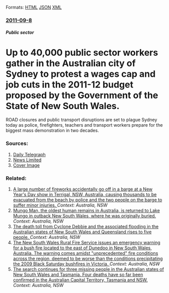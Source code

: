 
Formats: [HTML](/news/2011/09/8/up-to-40-000-public-sector-workers-gather-in-the-australian-city-of-sydney-to-protest-a-wages-cap-and-job-cuts-in-the-2011-12-budget-propose.html)  [JSON](/news/2011/09/8/up-to-40-000-public-sector-workers-gather-in-the-australian-city-of-sydney-to-protest-a-wages-cap-and-job-cuts-in-the-2011-12-budget-propose.json)  [XML](/news/2011/09/8/up-to-40-000-public-sector-workers-gather-in-the-australian-city-of-sydney-to-protest-a-wages-cap-and-job-cuts-in-the-2011-12-budget-propose.xml)  

### [2011-09-8](/news/2011/09/8/index.md)

##### Public sector
# Up to 40,000 public sector workers gather in the Australian city of Sydney to protest a wages cap and job cuts in the 2011-12 budget proposed by the Government of the State of New South Wales. 

ROAD closures and public transport disruptions are set to plague Sydney today as police, firefighters, teachers and transport workers prepare for the biggest mass demonstration in two decades.


### Sources:

1. [Daily Telegraph](http://www.dailytelegraph.com.au/news/sydney-nsw/workers-all-walk-off-job-to-protest-at-rally-at-nsw-parliament-house/story-e6freuzi-1226131761724)
2. [News Limited](http://www.news.com.au/breaking-news/sydney-set-to-be-disrupted-by-mass-protest/story-e6frfku0-1226131927565)
2. [Cover Image](http://resources.news.com.au/cs/newscomau/images/placeholders/story-thumb-large.jpg)

### Related:

1. [A large number of fireworks accidentally go off in a barge at a New Year's Day show in Terrigal, NSW, Australia, causing thousands to be evacuated from the beach by police and the two people on the barge to suffer minor injuries. ](/news/2017/12/31/a-large-number-of-fireworks-accidentally-go-off-in-a-barge-at-a-new-year-s-day-show-in-terrigal-nsw-australia-causing-thousands-to-be-eva.md) _Context: Australia, NSW_
2. [Mungo Man, the oldest human remains in Australia, is returned to Lake Mungo in outback New South Wales, where he was originally buried. ](/news/2017/11/17/mungo-man-the-oldest-human-remains-in-australia-is-returned-to-lake-mungo-in-outback-new-south-wales-where-he-was-originally-buried.md) _Context: Australia, NSW_
3. [The death toll from Cyclone Debbie and the associated flooding in the Australian states of New South Wales and Queensland rises to five people. ](/news/2017/04/2/the-death-toll-from-cyclone-debbie-and-the-associated-flooding-in-the-australian-states-of-new-south-wales-and-queensland-rises-to-five-peop.md) _Context: Australia, NSW_
4. [The New South Wales Rural Fire Service issues an emergency warning for a bush fire located to the east of Dunedoo in New South Wales, Australia. The warning comes amidst "unprecedented" fire conditions across the region, deemed to be worse than the conditions precipitating the 2009 Black Saturday bushfires in Victoria. ](/news/2017/02/12/the-new-south-wales-rural-fire-service-issues-an-emergency-warning-for-a-bush-fire-located-to-the-east-of-dunedoo-in-new-south-wales-austra.md) _Context: Australia, NSW_
5. [The search continues for three missing people in the Australian states of New South Wales and Tasmania. Four deaths have so far been confirmed in the Australian Capital Territory, Tasmania and NSW. ](/news/2016/06/7/the-search-continues-for-three-missing-people-in-the-australian-states-of-new-south-wales-and-tasmania-four-deaths-have-so-far-been-confirm.md) _Context: Australia, NSW_
